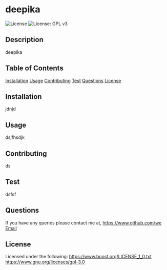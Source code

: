 
  # deepika
  ![License](https://img.shields.io/badge/License-Boost%201.0-lightblue.svg) ![License: GPL v3](https://img.shields.io/badge/License-GPLv3-blue.svg)

  ## Description
  deepika

  ## Table of Contents
  [Installation](#installation)
  [Usage](#usage)
  [Contributing](#contributing)
  [Test](#test)
  [Questions](#questions)
  [License](#license)

  ## Installation
  jdnjd

  ## Usage
  dsjfhsdjk

  ## Contributing
  ds

  ## Test
  dsfsf

  ## Questions
  If you have any queries please contact me at,
  https://www.github.com/we
  [Email](feweff)

  
  ## License
  Licensed under the following:
  https://www.boost.org/LICENSE_1_0.txt
https://www.gnu.org/licenses/gpl-3.0
